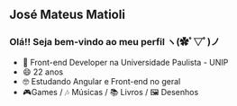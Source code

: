 ## José Mateus Matioli
### Olá!! Seja bem-vindo ao meu perfil ヽ(✿ﾟ▽ﾟ)ノ

- 🔭 Front-end Developer na Universidade Paulista - UNIP
- 😄 22 anos
- 🤓 Estudando Angular e Front-end no geral
- 🎮Games / 🎶 Músicas / 📚 Livros / 🖼 Desenhos
